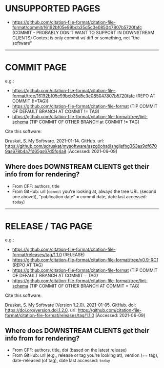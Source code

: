 # UNSUPPORTED PAGES

- https://github.com/citation-file-format/citation-file-format/commit/16192bf05e99bcb35d5c3e085047807b5720fafc (COMMIT - PROBABLY DON'T WANT TO SUPPORT IN DOWNSTREAM CLIENTS)
Context is only commit w/ diff or something, not "the software"

--------------------

# COMMIT PAGE

e.g.:
- https://github.com/citation-file-format/citation-file-format/tree/16192bf05e99bcb35d5c3e085047807b5720fafc (REPO AT COMMIT (!=TAG))
- https://github.com/citation-file-format/citation-file-format (TIP COMMIT OF DEFAULT BRANCH AT COMMIT != TAG)
- https://github.com/citation-file-format/citation-file-format/tree/lint-schema (TIP COMMIT OF OTHER BRANCH at COMMIT != TAG)



Cite this software:

Druskat, S. My Software. 2021-01-14. GitHub. url: https://github.com/sdruskat/mysoftware/aszgöohaölshgljsfhg363as9df6709as678b4a7fd65gs67d5fg4a8 [Accessed: 2021-06-09]

## Where does DOWNSTREAM CLIENTS get their info from for rendering?

- From CFF: authors, title
- From GitHub: url (`commit` you're looking at, always the tree URL (second one above)), "publication date" = commit date, date last accessed: `today`)

--------------------

# RELEASE / TAG PAGE

e.g.:
- https://github.com/citation-file-format/citation-file-format/releases/tag/1.1.0 (RELEASE)
- https://github.com/citation-file-format/citation-file-format/tree/v0.9-RC1 (REPO AT TAG)
- https://github.com/citation-file-format/citation-file-format (TIP COMMIT OF DEFAULT BRANCH AT COMMIT = TAG)
- https://github.com/citation-file-format/citation-file-format/tree/lint-schema (TIP COMMIT OF OTHER BRANCH AT COMMIT = TAG)



Cite this software:

Druskat, S. My Software (Version 1.2.0). 2021-01-05. GitHub. doi: https://doi.org/version.doi.1.2.0. url: https://github.com/citation-file-format/citation-file-format/releases/tag/1.1.0 [Accessed: 2021-06-09]

## Where does DOWNSTREAM CLIENTS get their info from for rendering?

- From CFF: authors, title, doi (based on the latest release)
- From GitHub: url (e.g., release or tag you're looking at), version (== tag), date-released (of tag), date last accessed: `today`
